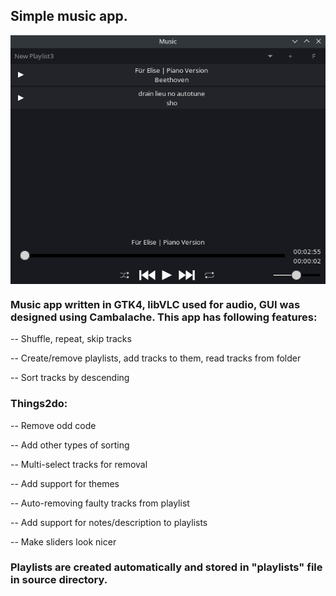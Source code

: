 ## Simple music app.

<div align="center">
<img align="center" src="music_screenshot.png">
</div>

### Music app written in GTK4, libVLC used for audio, GUI was designed using Cambalache. This app has following features:
-- Shuffle, repeat, skip tracks

-- Create/remove playlists, add tracks to them, read tracks from folder

-- Sort tracks by descending

### Things2do:
-- Remove odd code

-- Add other types of sorting

-- Multi-select tracks for removal

-- Add support for themes

-- Auto-removing faulty tracks from playlist

-- Add support for notes/description to playlists

-- Make sliders look nicer

### Playlists are created automatically and stored in "playlists" file in source directory.